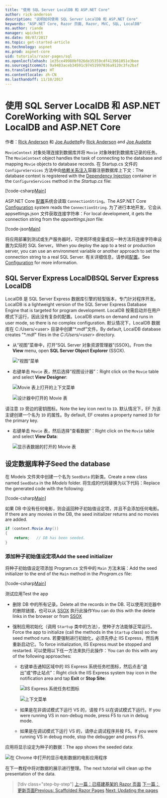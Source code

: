 ```yaml
---
title: "使用 SQL Server LocalDB 和 ASP.NET Core"
author: rick-anderson
description: "说明如何使用 SQL Server LocalDB 和 ASP.NET Core"
keywords: "ASP.NET Core, Razor 页面, Razor, MVC, SQL, LocalDB"
ms.author: riande
manager: wpickett
ms.date: 08/07/2017
ms.topic: get-started-article
ms.technology: aspnet
ms.prod: aspnet-core
uid: tutorials/razor-pages/sql
ms.openlocfilehash: 1e35ce49980bf026de35359cdf413961051e3bee
ms.sourcegitcommit: 9a9483aceb34591c97451997036a9120c3fe2baf
ms.translationtype: HT
ms.contentlocale: zh-CN
ms.lasthandoff: 11/10/2017
---
```

# <a name="working-with-sql-server-localdb-and-aspnet-core"></a><span data-ttu-id="94f9e-104">使用 SQL Server LocalDB 和 ASP.NET Core</span><span class="sxs-lookup"><span data-stu-id="94f9e-104">Working with SQL Server LocalDB and ASP.NET Core</span></span>

<span data-ttu-id="94f9e-105">作者：[Rick Anderson](https://twitter.com/RickAndMSFT) 和 [Joe Audette](https://twitter.com/joeaudette)</span><span class="sxs-lookup"><span data-stu-id="94f9e-105">By [Rick Anderson](https://twitter.com/RickAndMSFT) and [Joe Audette](https://twitter.com/joeaudette)</span></span> 

<span data-ttu-id="94f9e-106">`MovieContext` 对象处理连接到数据库并将 `Movie` 对象映射到数据库记录的任务。</span><span class="sxs-lookup"><span data-stu-id="94f9e-106">The `MovieContext` object handles the task of connecting to the database and mapping `Movie` objects to database records.</span></span> <span data-ttu-id="94f9e-107">在 Startup.cs 文件的 `ConfigureServices` 方法中向[依赖关系注入](xref:fundamentals/dependency-injection)容器注册数据库上下文：</span><span class="sxs-lookup"><span data-stu-id="94f9e-107">The database context is registered with the [Dependency Injection](xref:fundamentals/dependency-injection) container in the `ConfigureServices` method in the *Startup.cs* file:</span></span>

[!code-csharp[Main](razor-pages-start/sample/RazorPagesMovie/Startup.cs?name=snippet_ConfigureServices&highlight=6-7)]

<span data-ttu-id="94f9e-108">ASP.NET Core [配置](xref:fundamentals/configuration)系统会读取 `ConnectionString`。</span><span class="sxs-lookup"><span data-stu-id="94f9e-108">The ASP.NET Core [Configuration](xref:fundamentals/configuration) system reads the `ConnectionString`.</span></span> <span data-ttu-id="94f9e-109">为了进行本地开发，它会从 appsettings.json 文件获取连接字符串：</span><span class="sxs-lookup"><span data-stu-id="94f9e-109">For local development, it gets the connection string from the *appsettings.json* file:</span></span>

[!code-json[Main](razor-pages-start/sample/RazorPagesMovie/appsettings.json?highlight=2&range=8-10)]

<span data-ttu-id="94f9e-110">将应用部署到测试或生产服务器时，可使用环境变量或另一种方法将连接字符串设置为实际的 SQL Server。</span><span class="sxs-lookup"><span data-stu-id="94f9e-110">When you deploy the app to a test or production server, you can use an environment variable or another approach to set the connection string to a real SQL Server.</span></span> <span data-ttu-id="94f9e-111">有关详细信息，请参阅[配置](xref:fundamentals/configuration)。</span><span class="sxs-lookup"><span data-stu-id="94f9e-111">See [Configuration](xref:fundamentals/configuration) for more information.</span></span>

## <a name="sql-server-express-localdb"></a><span data-ttu-id="94f9e-112">SQL Server Express LocalDB</span><span class="sxs-lookup"><span data-stu-id="94f9e-112">SQL Server Express LocalDB</span></span>

<span data-ttu-id="94f9e-113">LocalDB 是 SQL Server Express 数据库引擎的轻型版本，专门针对程序开发。</span><span class="sxs-lookup"><span data-stu-id="94f9e-113">LocalDB is a lightweight version of the SQL Server Express Database Engine that is targeted for program development.</span></span> <span data-ttu-id="94f9e-114">LocalDB 按需启动并在用户模式下运行，因此没有复杂的配置。</span><span class="sxs-lookup"><span data-stu-id="94f9e-114">LocalDB starts on demand and runs in user mode, so there is no complex configuration.</span></span> <span data-ttu-id="94f9e-115">默认情况下，LocalDB 数据库在 C:/Users/\<user\> 目录中创建“\*.mdf”文件。</span><span class="sxs-lookup"><span data-stu-id="94f9e-115">By default, LocalDB database creates "\*.mdf" files in the *C:/Users/\<user\>* directory.</span></span>

<a name="ssox"></a>
* <span data-ttu-id="94f9e-116">从“视图”菜单中，打开“SQL Server 对象资源管理器”(SSOX)。</span><span class="sxs-lookup"><span data-stu-id="94f9e-116">From the **View** menu, open **SQL Server Object Explorer** (SSOX).</span></span>

  ![“视图”菜单](sql/_static/ssox.png)

* <span data-ttu-id="94f9e-118">右键单击 `Movie` 表，然后选择“视图设计器”：</span><span class="sxs-lookup"><span data-stu-id="94f9e-118">Right click on the `Movie` table and select **View Designer**:</span></span>

  ![Movie 表上打开的上下文菜单](sql/_static/design.png)

  ![设计器中打开的 Movie 表](sql/_static/dv.png)

<span data-ttu-id="94f9e-121">请注意 `ID` 旁边的密钥图标。</span><span class="sxs-lookup"><span data-stu-id="94f9e-121">Note the key icon next to `ID`.</span></span> <span data-ttu-id="94f9e-122">默认情况下，EF 为该主键创建一个名为 `ID` 的属性。</span><span class="sxs-lookup"><span data-stu-id="94f9e-122">By default, EF creates a property named `ID` for the primary key.</span></span>

* <span data-ttu-id="94f9e-123">右键单击 `Movie` 表，然后选择“查看数据”：</span><span class="sxs-lookup"><span data-stu-id="94f9e-123">Right click on the `Movie` table and select **View Data**:</span></span>

  ![显示表数据的打开的 Movie 表](sql/_static/vd22.png)

## <a name="seed-the-database"></a><span data-ttu-id="94f9e-125">设定数据库种子</span><span class="sxs-lookup"><span data-stu-id="94f9e-125">Seed the database</span></span>

<span data-ttu-id="94f9e-126">在 Models 文件夹中创建一个名为 `SeedData` 的新类。</span><span class="sxs-lookup"><span data-stu-id="94f9e-126">Create a new class named `SeedData` in the *Models* folder.</span></span> <span data-ttu-id="94f9e-127">将生成的代码替换为以下代码：</span><span class="sxs-lookup"><span data-stu-id="94f9e-127">Replace the generated code with the following:</span></span>

[!code-csharp[Main](razor-pages-start/sample/RazorPagesMovie/Models/SeedData.cs?name=snippet_1)]

<span data-ttu-id="94f9e-128">如果 DB 中没有任何电影，则会返回种子初始值设定项，并且不会添加任何电影。</span><span class="sxs-lookup"><span data-stu-id="94f9e-128">If there are any movies in the DB, the seed initializer returns and no movies are added.</span></span>

```csharp
if (context.Movie.Any())
{
    return;   // DB has been seeded.
}
```
<a name="si"></a>
### <a name="add-the-seed-initializer"></a><span data-ttu-id="94f9e-129">添加种子初始值设定项</span><span class="sxs-lookup"><span data-stu-id="94f9e-129">Add the seed initializer</span></span>

<span data-ttu-id="94f9e-130">将种子初始值设定项添加 Program.cs 文件中的 `Main` 方法末端：</span><span class="sxs-lookup"><span data-stu-id="94f9e-130">Add the seed initializer to the end of the `Main` method in the *Program.cs* file:</span></span>

[!code-csharp[Main](razor-pages-start/sample/RazorPagesMovie/Program.cs)]

<span data-ttu-id="94f9e-131">测试应用</span><span class="sxs-lookup"><span data-stu-id="94f9e-131">Test the app</span></span>

* <span data-ttu-id="94f9e-132">删除 DB 中的所有记录。</span><span class="sxs-lookup"><span data-stu-id="94f9e-132">Delete all the records in the DB.</span></span> <span data-ttu-id="94f9e-133">可以使用浏览器中的删除链接，也可以从 [SSOX](xref:tutorials/razor-pages/new-field#ssox) 执行此操作</span><span class="sxs-lookup"><span data-stu-id="94f9e-133">You can do this with the delete links in the browser or from [SSOX](xref:tutorials/razor-pages/new-field#ssox)</span></span>
* <span data-ttu-id="94f9e-134">强制应用初始化（调用 `Startup` 类中的方法），使种子方法能够正常运行。</span><span class="sxs-lookup"><span data-stu-id="94f9e-134">Force the app to initialize (call the methods in the `Startup` class) so the seed method runs.</span></span> <span data-ttu-id="94f9e-135">若要强制进行初始化，必须先停止 IIS Express，然后再重新启动它。</span><span class="sxs-lookup"><span data-stu-id="94f9e-135">To force initialization, IIS Express must be stopped and restarted.</span></span> <span data-ttu-id="94f9e-136">可以使用以下任一方法来执行此操作：</span><span class="sxs-lookup"><span data-stu-id="94f9e-136">You can do this with any of the following approaches:</span></span>

  * <span data-ttu-id="94f9e-137">右键单击通知区域中的 IIS Express 系统任务栏图标，然后点击“退出”或“停止站点”：</span><span class="sxs-lookup"><span data-stu-id="94f9e-137">Right click the IIS Express system tray icon in the notification area and tap **Exit** or **Stop Site**:</span></span>

    ![IIS Express 系统任务栏图标](../first-mvc-app/working-with-sql/_static/iisExIcon.png)

    ![上下文菜单](sql/_static/stopIIS.png)

   * <span data-ttu-id="94f9e-140">如果是在非调试模式下运行 VS 的，请按 F5 以在调试模式下运行。</span><span class="sxs-lookup"><span data-stu-id="94f9e-140">If you were running VS in non-debug mode, press F5 to run in debug mode.</span></span>
   * <span data-ttu-id="94f9e-141">如果是在调试模式下运行 VS 的，请停止调试程序并按 F5。</span><span class="sxs-lookup"><span data-stu-id="94f9e-141">If you were running VS in debug mode, stop the debugger and press F5.</span></span>
   
<span data-ttu-id="94f9e-142">应用将显示设定为种子的数据：</span><span class="sxs-lookup"><span data-stu-id="94f9e-142">The app shows the seeded data:</span></span>

![在 Chrome 中打开的显示电影数据的电影应用程序](sql/_static/m55.png)

<span data-ttu-id="94f9e-144">在下一教程中将对数据的展示进行整理。</span><span class="sxs-lookup"><span data-stu-id="94f9e-144">The next tutorial will clean up the presentation of the data.</span></span>

>[!div class="step-by-step"]
<span data-ttu-id="94f9e-145">[上一篇：已搭建基架的 Razor 页面](xref:tutorials/razor-pages/page)
[下一篇：更新页面](xref:tutorials/razor-pages/da1)</span><span class="sxs-lookup"><span data-stu-id="94f9e-145">[Previous: Scaffolded Razor Pages](xref:tutorials/razor-pages/page)
[Next: Updating the pages](xref:tutorials/razor-pages/da1)</span></span>
